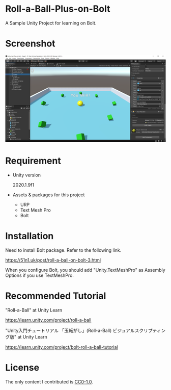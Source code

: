 # Roll-a-Ball-Plus-on-Bolt

A Sample Unity Project for learning on Bolt.

# Screenshot

![2020-10-09](screenshot.png)

# Requirement

* Unity version

  2020.1.9f1

* Assets & packages for this project
  * URP
  * Text Mesh Pro
  * Bolt 

# Installation

Need to install Bolt package. Refer to the following link.

https://51n1.uk/post/roll-a-ball-on-bolt-3.html

When you configure Bolt, you should add "Unity.TextMeshPro" as Assembly Options if you use TextMeshPro.

# Recommended Tutorial

"Roll-a-Ball" at Unity Learn

https://learn.unity.com/project/roll-a-ball

"Unity入門チュートリアル 「玉転がし」(Roll-a-Ball) ビジュアルスクリプティング版" at Unity Learn

https://learn.unity.com/project/bolt-roll-a-ball-tutorial

# License

The only content I contributed is [CC0-1.0](https://creativecommons.org/publicdomain/zero/1.0/).

